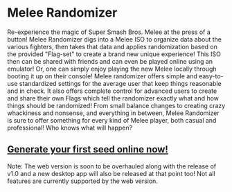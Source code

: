 # Melee Randomizer
Re-experience the magic of Super Smash Bros. Melee at the press of a button! Melee Randomizer digs into a Melee ISO to organize data about the various fighters, then takes that data and applies randomization based on the provided "Flag-set" to create a brand new unique experience! This ISO then can be shared with friends and can even be played online using an emulator! Or, one can simply enjoy playing the new Melee locally through booting it up on their console! Melee randomizer offers simple and easy-to-use standardized settings for the average user that keep things reasonable and in check. It also offers complete control for advanced users to create and share their own Flags which tell the randomizer exactly what and how things should be randomized! From small balance changes to creating crazy whackiness and nonsense, and everything in between, Melee Randomizer is sure to offer something for every kind of Melee player, both casual and professional! Who knows what will happen?
## [Generate your first seed online now!](https://ssbmr.com/)
Note: The web version is soon to be overhauled along with the release of v1.0 and a new desktop app will also be released at that point too! Not all features are currently supported by the web version.
